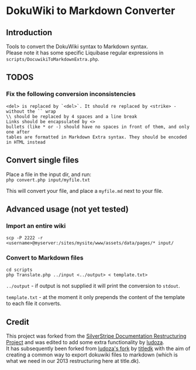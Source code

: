 # DokuWiki to Markdown Converter

## Introduction

Tools to convert the DokuWiki syntax to Markdown syntax.    
Please note it has some specific Liquibase regular expressions in `scripts/DocuwikiToMarkdownExtra.php`.

## TODOS

### Fix the following conversion inconsistencies

	<del> is replaced by `<del>`. It should re replaced by <strike> - without the `` wrap
	\\ should be replaced by 4 spaces and a line break
	Links should be encapsulated by <>
	bullets (like * or -) should have no spaces in front of them, and only one after
	tables are formatted in Markdown Extra syntax. They should be encoded in HTML instead




## Convert single files

Place a file in the input dir, and run:    
`php convert.php input/myfile.txt`

This will convert your file, and place a `myfile.md` next to your file.


## Advanced usage (not yet tested)


### Import an entire wiki

	scp -P 2222 -r <username>@myserver:/sites/mysite/www/assets/data/pages/* input/

### Convert to Markdown files

	cd scripts
	php Translate.php ../input <../output> < template.txt>

`../output` - if output is not supplied it will print the conversion to `stdout`.

`template.txt` - at the moment it only prepends the content of the template to each file it converts. 

## Credit

This project was forked from the [SilverStripe Documentation Restructuring Project](https://github.com/chillu/silverstripe-doc-restructuring) 
and was edited to add some extra functionality by [ludoza](https://github.com/ludoza).    
It has subsequently been forked from [ludoza's fork](https://github.com/ludoza/Liquibase-DokuWiki-to-Markdown-Converter) by [titledk](https://github.com/titledk) with the
aim of creating a common way to export dokuwiki files to markdown (which is what we need in our 2013 restructuring here
at title.dk).
